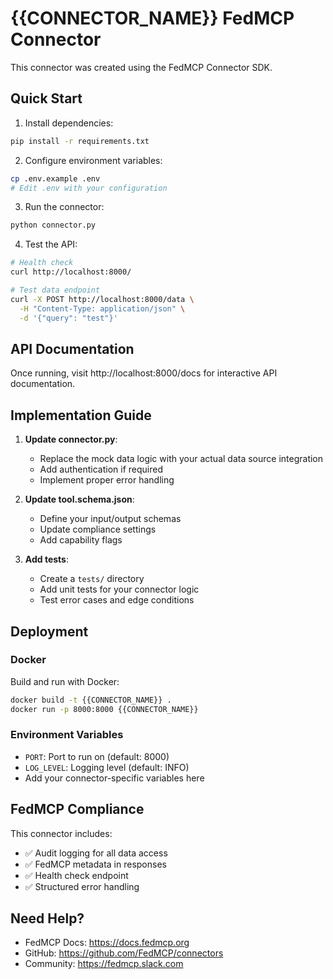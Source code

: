 # {{CONNECTOR_NAME}} FedMCP Connector

This connector was created using the FedMCP Connector SDK.

## Quick Start

1. Install dependencies:
```bash
pip install -r requirements.txt
```

2. Configure environment variables:
```bash
cp .env.example .env
# Edit .env with your configuration
```

3. Run the connector:
```bash
python connector.py
```

4. Test the API:
```bash
# Health check
curl http://localhost:8000/

# Test data endpoint
curl -X POST http://localhost:8000/data \
  -H "Content-Type: application/json" \
  -d '{"query": "test"}'
```

## API Documentation

Once running, visit http://localhost:8000/docs for interactive API documentation.

## Implementation Guide

1. **Update connector.py**:
   - Replace the mock data logic with your actual data source integration
   - Add authentication if required
   - Implement proper error handling

2. **Update tool.schema.json**:
   - Define your input/output schemas
   - Update compliance settings
   - Add capability flags

3. **Add tests**:
   - Create a `tests/` directory
   - Add unit tests for your connector logic
   - Test error cases and edge conditions

## Deployment

### Docker

Build and run with Docker:
```bash
docker build -t {{CONNECTOR_NAME}} .
docker run -p 8000:8000 {{CONNECTOR_NAME}}
```

### Environment Variables

- `PORT`: Port to run on (default: 8000)
- `LOG_LEVEL`: Logging level (default: INFO)
- Add your connector-specific variables here

## FedMCP Compliance

This connector includes:
- ✅ Audit logging for all data access
- ✅ FedMCP metadata in responses
- ✅ Health check endpoint
- ✅ Structured error handling

## Need Help?

- FedMCP Docs: https://docs.fedmcp.org
- GitHub: https://github.com/FedMCP/connectors
- Community: https://fedmcp.slack.com